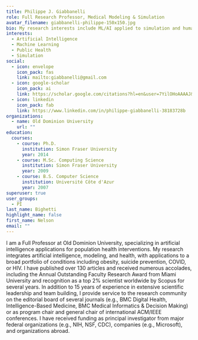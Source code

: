 ```yaml
---
title: Philippe J. Giabbanelli
role: Full Research Professor, Medical Modeling & Simulation
avatar_filename: giabbanelli-philippe-150x150.jpg
bio: My research interests include ML/AI applied to simulation and human health.
interests:
  - Artificial Intelligence
  - Machine Learning
  - Public Health
  - Simulation
social:
  - icon: envelope
    icon_pack: fas
    link: mailto:giabbanelli@gmail.com
  - icon: google-scholar
    icon_pack: ai
    link: https://scholar.google.com/citations?hl=en&user=7YilOHoAAAAJ&view_op=list_works&sortby=pubdate
  - icon: linkedin
    icon_pack: fab
    link: https://www.linkedin.com/in/philippe-giabbanelli-38183728b
organizations:
  - name: Old Dominion University
    url: ""
education:
  courses:
    - course: Ph.D.
      institution: Simon Fraser University
      year: 2014
    - course: M.Sc. Computing Science
      institution: Simon Fraser University
      year: 2009
    - course: B.S. Computer Science
      institution: Université Côte d'Azur
      year: 2007
superuser: true
user_groups:
  - PI
last_name: Bighetti
highlight_name: false
first_name: Nelson
email: ""
---
```

I am a Full Professor at Old Dominion University, specializing in artificial intelligence applications for population health interventions. My research integrates artificial intelligence, modeling, and health, with applications to a broad portfolio of conditions including obesity, suicide prevention, COVID, or HIV. I have published over 130 articles and received numerous accolades, including the Annual Outstanding Faculty Research Award from Miami University and recognition as a top 2% scientist worldwide by Scopus for several years. In addition to 15 years of experience in extensive scientific leadership and team building, I provide service to the research community on the editorial board of several journals (e.g., BMC Digital Health, Intelligence-Based Medicine, BMC Medical Informatics & Decision Making) or as program chair and general chair of international ACM/IEEE conferences. I have received funding as principal investigator from major federal organizations (e.g., NIH, NSF, CDC), companies (e.g., Microsoft), and organizations abroad.